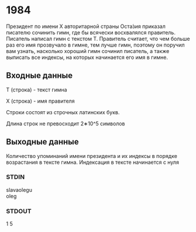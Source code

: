 # 1984
Президент по имени X авторитарной страны Оста́зия приказал писателю сочинить гимн, где бы всячески восхвалялся правитель. Писатель написал гимн с
текстом T. Правитель считает, что чем больше раз его имя прозвучало в гимне, тем лучше гимн, поэтому он поручил вам узнать, насколько хороший гимн
сочинил писатель, а также выписать все индексы, на которых начинается его имя в гимне.

## Входные данные
T (строка) - текст гимна  
  
X (строка) - имя правителя  
  
Строки состоят из строчных латинских букв.  
  
Длина строк не превосходит 2∗10^5 символов

## Выходные данные
Количество упоминаний имени президента и их индексы в порядке возрастания в тексте гимна. Индексация в тексте начинается с нуля

### STDIN
slavaolegu  
oleg

### STDOUT
1
5
